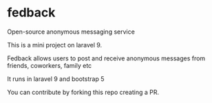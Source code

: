 # fedback
Open-source anonymous messaging service

This is a mini project on laravel 9. 

Fedback allows users to post and receive anonymous messages from friends, coworkers, family etc

It runs in laravel 9 and bootstrap 5

You can contribute by forking this repo creating a PR.
